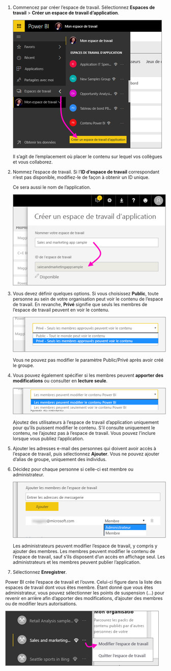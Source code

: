 1. Commencez par créer l’espace de travail. Sélectionnez **Espaces de travail** > **Créer un espace de travail d’application**.
   
     ![Créer un espace de travail d’application](media/powerbi-service-create-app-workspace/power-bi-create-app-workspace.png)
   
    Il s’agit de l’emplacement où placer le contenu sur lequel vos collègues et vous collaborez.

2. Nommez l’espace de travail. Si l’**ID d’espace de travail** correspondant n’est pas disponible, modifiez-le de façon à obtenir un ID unique.
   
     Ce sera aussi le nom de l’application.
   
     ![Nommer l’espace de travail](media/powerbi-service-create-app-workspace/power-bi-apps-create-workspace-name.png)

3. Vous devez définir quelques options. Si vous choisissez **Public**, toute personne au sein de votre organisation peut voir le contenu de l’espace de travail. En revanche, **Privé** signifie que seuls les membres de l’espace de travail peuvent en voir le contenu.
   
     ![Définir comme public ou privé](media/powerbi-service-create-app-workspace/power-bi-apps-create-workspace-private-public.png)
   
    Vous ne pouvez pas modifier le paramètre Public/Privé après avoir créé le groupe.

4. Vous pouvez également spécifier si les membres peuvent **apporter des modifications** ou consulter en **lecture seule**.
   
     ![Définir la modification ou l’affichage uniquement](media/powerbi-service-create-app-workspace/power-bi-apps-create-workspace-members-edit.png)
   
     Ajoutez des utilisateurs à l’espace de travail d’application uniquement pour qu’ils puissent modifier le contenu. S’il consulte uniquement le contenu, ne l’ajoutez pas à l’espace de travail. Vous pouvez l’inclure lorsque vous publiez l’application.

5. Ajouter les adresses e-mail des personnes qui doivent avoir accès à l’espace de travail, puis sélectionnez **Ajouter**. Vous ne pouvez ajouter d’alias de groupe, uniquement des individus.

6. Décidez pour chaque personne si celle-ci est membre ou administrateur.
   
     ![Définir le statut de membre ou d’administrateur](media/powerbi-service-create-app-workspace/power-bi-apps-create-workspace-admin.png)
   
    Les administrateurs peuvent modifier l’espace de travail, y compris y ajouter des membres. Les membres peuvent modifier le contenu de l’espace de travail, sauf s’ils disposent d’un accès en affichage seul. Les administrateurs et les membres peuvent publier l’application.

7. Sélectionnez **Enregistrer**.

Power BI crée l’espace de travail et l’ouvre. Celui-ci figure dans la liste des espaces de travail dont vous êtes membre. Étant donné que vous êtes administrateur, vous pouvez sélectionner les points de suspension (…) pour revenir en arrière afin d’apporter des modifications, d’ajouter des membres ou de modifier leurs autorisations.

![Modifier l'espace de travail](media/powerbi-service-create-app-workspace/power-bi-apps-edit-workspace-ellipsis.png)

